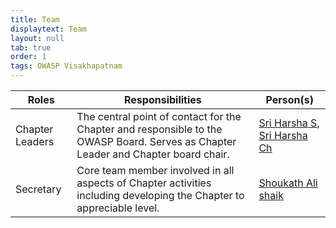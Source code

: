 ```yaml
---
title: Team
displaytext: Team
layout: null
tab: true
order: 1
tags: OWASP Visakhapatnam
---
```


| Roles | Responsibilities | Person(s) |
| --- | --- | --- |
| Chapter Leaders | The central point of contact for the Chapter and responsible to the OWASP Board. Serves as Chapter Leader and Chapter board chair. | [Sri Harsha S](mailto:sri_harsha.saragadam@owasp.org), [Sri Harsha Ch](mailto:sri_harsha.chitrada@owasp.org) |
| Secretary | Core team member involved in all aspects of Chapter activities including developing the Chapter to appreciable level. | [Shoukath Ali shaik](mailto:shoukathali271004@gmail.com) |
